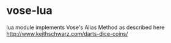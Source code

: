 # vose-lua
lua module implements Vose's Alias Method as described     here http://www.keithschwarz.com/darts-dice-coins/
